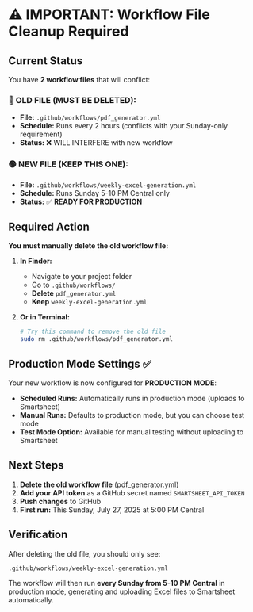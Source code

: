 # ⚠️ IMPORTANT: Workflow File Cleanup Required

## Current Status
You have **2 workflow files** that will conflict:

### 🔴 **OLD FILE (MUST BE DELETED):**
- **File:** `.github/workflows/pdf_generator.yml`
- **Schedule:** Runs every 2 hours (conflicts with your Sunday-only requirement)
- **Status:** ❌ WILL INTERFERE with new workflow

### 🟢 **NEW FILE (KEEP THIS ONE):**
- **File:** `.github/workflows/weekly-excel-generation.yml`  
- **Schedule:** Runs Sunday 5-10 PM Central only
- **Status:** ✅ **READY FOR PRODUCTION**

## Required Action
**You must manually delete the old workflow file:**

1. **In Finder:**
   - Navigate to your project folder
   - Go to `.github/workflows/`
   - **Delete** `pdf_generator.yml`
   - **Keep** `weekly-excel-generation.yml`

2. **Or in Terminal:**
   ```bash
   # Try this command to remove the old file
   sudo rm .github/workflows/pdf_generator.yml
   ```

## Production Mode Settings ✅

Your new workflow is now configured for **PRODUCTION MODE**:

- **Scheduled Runs:** Automatically runs in production mode (uploads to Smartsheet)
- **Manual Runs:** Defaults to production mode, but you can choose test mode
- **Test Mode Option:** Available for manual testing without uploading to Smartsheet

## Next Steps

1. **Delete the old workflow file** (pdf_generator.yml)
2. **Add your API token** as a GitHub secret named `SMARTSHEET_API_TOKEN`
3. **Push changes** to GitHub
4. **First run:** This Sunday, July 27, 2025 at 5:00 PM Central

## Verification
After deleting the old file, you should only see:
```
.github/workflows/weekly-excel-generation.yml
```

The workflow will then run **every Sunday from 5-10 PM Central** in production mode, generating and uploading Excel files to Smartsheet automatically.

